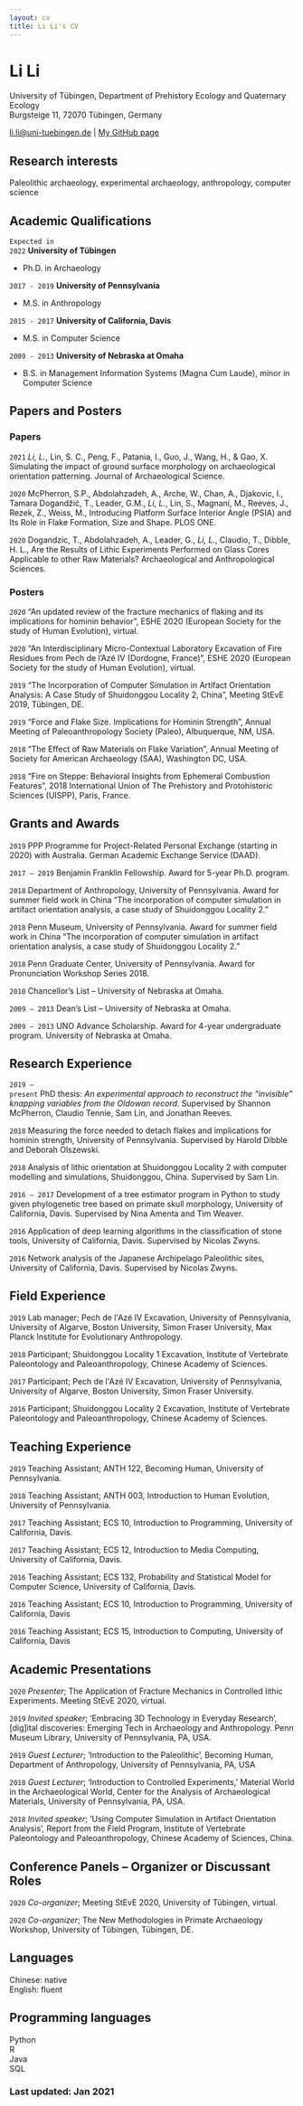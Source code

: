 ```yaml
---
layout: cv
title: Li Li's CV
---
```

# Li Li
University of Tübingen, Department of Prehistory Ecology and Quaternary Ecology <br />
Burgsteige 11, 72070 Tübingen, Germany

<div id="webaddress">
<a href="li.li@uni-tuebingen.de">li.li@uni-tuebingen.de</a>
| <a href="https://lili0824.github.io/lili/">My GitHub page</a>
</div>

## Research interests

Paleolithic archaeology, experimental archaeology, anthropology, computer science


## Academic Qualifications

`Expected in`<br />
`2022`
__University of Tübingen__
- Ph.D. in Archaeology


`2017 - 2019`
__University of Pennsylvania__

- M.S. in Anthropology

`2015 - 2017`
__University of California, Davis__

- M.S. in Computer Science

`2009 - 2013`
__University of Nebraska at Omaha__
- B.S. in Management Information Systems (Magna Cum Laude), minor in Computer Science

## Papers and Posters

### Papers
`2021` _Li, L._, Lin, S. C., Peng, F., Patania, I., Guo, J., Wang, H., & Gao, X. Simulating the impact of ground surface morphology on archaeological orientation patterning. Journal of Archaeological Science.

`2020`	McPherron, S.P., Abdolahzadeh, A., Arche, W., Chan, A., Djakovic, I., Tamara Dogandžić, T., Leader, G.M., _Li, L._, Lin, S., Magnani, M., Reeves, J., Rezek, Z., Weiss, M., Introducing Platform Surface Interior Angle (PSIA) and Its Role in Flake Formation, Size and Shape. PLOS ONE.

`2020`
Dogandzic, T., Abdolahzadeh, A., Leader, G., _Li, L._, Claudio, T., Dibble, H. L., Are the Results of Lithic Experiments Performed on Glass Cores Applicable to other Raw Materials? Archaeological and Anthropological Sciences.

### Posters

`2020`
“An updated review of the fracture mechanics of flaking and its implications for hominin behavior”, ESHE 2020 (European Society for the study of Human Evolution), virtual.

`2020`
“An Interdisciplinary Micro-Contextual Laboratory Excavation of Fire Residues from Pech de l’Azé IV (Dordogne, France)”, ESHE 2020 (European Society for the study of Human Evolution), virtual.

`2019`
“The Incorporation of Computer Simulation in Artifact Orientation Analysis: A Case Study of Shuidonggou Locality 2, China”, Meeting StEvE 2019, Tübingen, DE.

`2019`
“Force and Flake Size. Implications for Hominin Strength”, Annual Meeting of Paleoanthropology Society (Paleo), Albuquerque, NM, USA.

`2018`
“The Effect of Raw Materials on Flake Variation”, Annual Meeting of Society for American Archaeology (SAA), Washington DC, USA.

`2018`
“Fire on Steppe: Behavioral Insights from Ephemeral Combustion Features”, 2018 International Union of The Prehistory and Protohistoric Sciences (UISPP), Paris, France.

## Grants and Awards

`2019`
PPP Programme for Project-Related Personal Exchange (starting in 2020) with 			Australia. German Academic Exchange Service (DAAD).

`2017 –	2019`
Benjamin Franklin Fellowship. Award for 5-year Ph.D. program.

`2018`
Department of Anthropology, University of Pennsylvania. Award for summer field work in China “The incorporation of computer simulation in artifact orientation analysis, a case study of Shuidonggou Locality 2.”

`2018`
Penn Museum, University of Pennsylvania. Award for summer field work in China “The incorporation of computer simulation in artifact orientation analysis, a case study of Shuidonggou Locality 2.”

`2018`
Penn Graduate Center, University of Pennsylvania. Award for Pronunciation Workshop Series 2018.

`2010`
Chancellor’s List – University of Nebraska at Omaha.

`2009 –	2013`
Dean’s List – University of Nebraska at Omaha.

`2009 – 2013`
UNO Advance Scholarship. Award for 4-year undergraduate program. University of Nebraska at Omaha.

## Research Experience
`2019 –`<br />
`present`
PhD thesis: *An experimental approach to reconstruct the “invisible” knapping variables from the Oldowan record*. Supervised by Shannon McPherron, Claudio Tennie, Sam Lin, and Jonathan Reeves.

`2018`
Measuring the force needed to detach flakes and implications for hominin strength, University of Pennsylvania. Supervised by Harold Dibble and Deborah Olszewski.

`2018`
Analysis of lithic orientation at Shuidonggou Locality 2 with computer modelling and simulations, Shuidonggou, China. Supervised by Sam Lin.

`2016 –	2017`
Development of a tree estimator program in Python to study given phylogenetic tree based on primate skull morphology, University of California, Davis. Supervised by Nina Amenta and Tim Weaver.

`2016`
Application of deep learning algorithms in the classification of stone tools, University of California, Davis. Supervised by Nicolas Zwyns.

`2016`
Network analysis of the Japanese Archipelago Paleolithic sites, University of California, Davis. Supervised by Nicolas Zwyns.

## Field Experience

`2019`
Lab manager; Pech de l'Azé IV Excavation, University of Pennsylvania, University of Algarve, Boston University, Simon Fraser University, Max Planck Institute for Evolutionary Anthropology.

`2018`
Participant; Shuidonggou Locality 1 Excavation, Institute of Vertebrate Paleontology and Paleoanthropology, Chinese Academy of Sciences.

`2017`
Participant; Pech de l'Azé IV Excavation, University of Pennsylvania, University of Algarve, Boston University, Simon Fraser University.

`2016`
Participant; Shuidonggou Locality 2 Excavation, Institute of Vertebrate Paleontology and Paleoanthropology, Chinese Academy of Sciences.

## Teaching Experience

`2019`
Teaching Assistant; ANTH 122, Becoming Human, University of Pennsylvania.

`2018`
Teaching Assistant; ANTH 003, Introduction to Human Evolution, University of Pennsylvania.

`2017`
Teaching Assistant; ECS 10, Introduction to Programming, University of California, Davis.

`2017`
Teaching Assistant; ECS 12, Introduction to Media Computing, University of California, Davis.

`2016`
Teaching Assistant; ECS 132, Probability and Statistical Model for Computer Science, University of California, Davis.

`2016`
Teaching Assistant; ECS 10, Introduction to Programming, University of California, Davis

`2016`
Teaching Assistant; ECS 15, Introduction to Computing, University of California, Davis

## Academic Presentations
`2020`
*Presenter*; The Application of Fracture Mechanics in Controlled lithic Experiments. Meeting StEvE 2020, virtual.

`2019`
*Invited speaker*; ‘Embracing 3D Technology in Everyday Research’, [dig]ital discoveries: Emerging Tech in Archaeology and Anthropology. Penn Museum Library, University of Pennsylvania, PA, USA.

`2019`
*Guest Lecturer*; ‘Introduction to the Paleolithic’, Becoming Human, Department of Anthropology, University of Pennsylvania, PA, USA

`2018`
*Guest Lecturer*; ‘Introduction to Controlled Experiments,’ Material World in the Archaeological World, Center for the Analysis of Archaeological Materials, University of Pennsylvania, PA, USA.

`2018`
*Invited speaker*; ‘Using Computer Simulation in Artifact Orientation Analysis’, Report from the Field Program, Institute of Vertebrate Paleontology and Paleoanthropology, Chinese Academy of Sciences, China.

## Conference Panels – Organizer or Discussant Roles

`2020`
*Co-organizer*; Meeting StEvE 2020, University of Tübingen, virtual.

`2020`
*Co-organizer*; The New Methodologies in Primate Archaeology Workshop, University of Tübingen, Tübingen, DE.

## Languages
Chinese: native<br />
English: fluent

## Programming languages
Python<br />
R<br />
Java<br />
SQL<br />

### Last updated: Jan 2021

